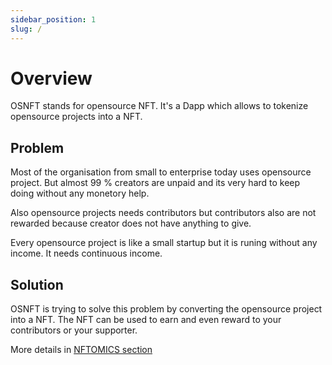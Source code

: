 ```yaml
---
sidebar_position: 1
slug: /
---
```


# Overview

OSNFT stands for opensource NFT. It's a Dapp which allows to tokenize opensource projects into a NFT.

## Problem

Most of the organisation from small to enterprise today uses opensource project. But almost 99 % creators are unpaid and its very hard to keep doing without any monetory help.

Also opensource projects needs contributors but contributors also are not rewarded because creator does not have anything to give.

Every opensource project is like a small startup but it is runing without any income. It needs continuous income.


## Solution

OSNFT is trying to solve this problem by converting the opensource project into a NFT. The NFT can be used to earn and even reward to your contributors or your supporter.

More details in [NFTOMICS section](NFTOMICS)


